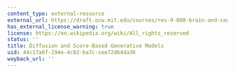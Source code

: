 ```yaml
---
content_type: external-resource
external_url: https://draft.ocw.mit.edu/courses/res-9-008-brain-and-cognitive-sciences-computational-tutorials/pages/diffusion-and-score-based-generative-models/
has_external_license_warning: true
license: https://en.wikipedia.org/wiki/All_rights_reserved
status: ''
title: Diffusion and Score-Based Generative Models
uid: 44c17a6f-194e-4c82-ba7c-cee72db4da36
wayback_url: ''
---
```

